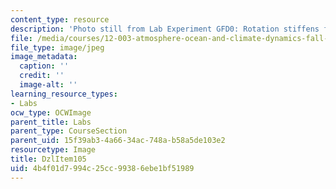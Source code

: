 ```yaml
---
content_type: resource
description: 'Photo still from Lab Experiment GFD0: Rotation stiffens fluids.'
file: /media/courses/12-003-atmosphere-ocean-and-climate-dynamics-fall-2008/4b4f01d7994c25cc99386ebe1bf51989_DzlItem105.jpg
file_type: image/jpeg
image_metadata:
  caption: ''
  credit: ''
  image-alt: ''
learning_resource_types:
- Labs
ocw_type: OCWImage
parent_title: Labs
parent_type: CourseSection
parent_uid: 15f39ab3-4a66-34ac-748a-b58a5de103e2
resourcetype: Image
title: DzlItem105
uid: 4b4f01d7-994c-25cc-9938-6ebe1bf51989
---
```

